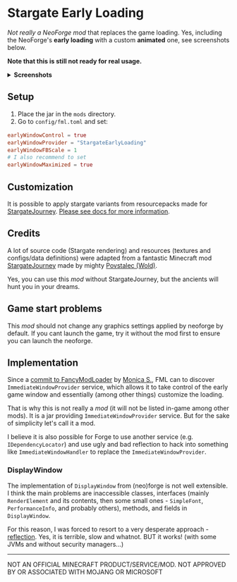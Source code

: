 # Stargate Early Loading

_Not really a NeoForge mod_ that replaces the game loading.
Yes, including the NeoForge's **early loading** with a custom **animated** one, see screenshots below.

**Note that this is still not ready for real usage.**

<details>
<summary><b>Screenshots</b></summary>
<img alt="NeoForge early loading" src="https://github.com/lukaskabc/StargateEarlyLoading/blob/main/docs/earlyloading1.png" />
<br>
<img alt="Minecraft loading" src="https://github.com/lukaskabc/StargateEarlyLoading/blob/main/docs/earlyloading2.png" />
</details>

## Setup

1. Place the jar in the `mods` directory.
2. Go to `config/fml.toml` and set:

```toml
earlyWindowControl = true
earlyWindowProvider = "StargateEarlyLoading"
earlyWindowFBScale = 1
# I also recommend to set
earlyWindowMaximized = true
```

## Customization

It is possible to apply stargate variants from resourcepacks made
for [StargateJourney](https://github.com/Povstalec/StargateJourney).
[Please see docs for more information](https://github.com/lukaskabc/StargateEarlyLoading/tree/main/docs).

## Credits

A lot of source code (Stargate rendering) and resources (textures and configs/data definitions) were adapted from
a fantastic Minecraft mod [StargateJourney](https://github.com/Povstalec/StargateJourney)
made by mighty [Povstalec (Wold)](https://github.com/Povstalec).

Yes, you can use this _mod_ without StargateJourney, but the ancients will hunt you in your dreams.

## Game start problems

This _mod_ should not change any graphics settings applied by neoforge by default.
If you cant launch the game, try it without the mod first to ensure you can launch the neoforge.

## Implementation

Since
a [commit to FancyModLoader](https://github.com/NeoForged/FancyModLoader/commit/d492af572239803b10d1769027d661b14811161f)
by [Monica S.](https://github.com/FiniteReality), FML can to discover
`ImmediateWindowProvider` service, which allows it to take control of the early game window and essentially (among other
things)
customize the loading.

That is why this is not really a _mod_ (it will not be listed in-game among other mods).
It is a jar providing `ImmediateWindowProvider` service.
But for the sake of simplicity let's call it a mod.

I believe it is also possible for Forge to use another service (e.g. `IDependencyLocator`)
and use ugly and bad reflection to hack into something like `ImmediateWindowHandler` to replace the
`ImmediateWindowProvider`.

### DisplayWindow

The implementation of `DisplayWindow` from (neo)forge is not well extensible.  
I think the main problems are inaccessible classes, interfaces (mainly `RenderElement` and its contents, then some small
ones - `SimpleFont`, `PerformanceInfo`, and probably others),
methods, and fields in `DisplayWindow`.

For this reason, I was forced to resort to a very desperate
approach - [reflection](https://github.com/lukaskabc/StargateEarlyLoading/tree/main/src/main/java/cz/lukaskabc/minecraft/mod_loader/loading/stargate_early_loading/reflection).
Yes, it is terrible, slow and whatnot.
BUT it works! (with some JVMs and without security managers...)

___

NOT AN OFFICIAL MINECRAFT PRODUCT/SERVICE/MOD. NOT APPROVED BY OR ASSOCIATED WITH MOJANG OR MICROSOFT